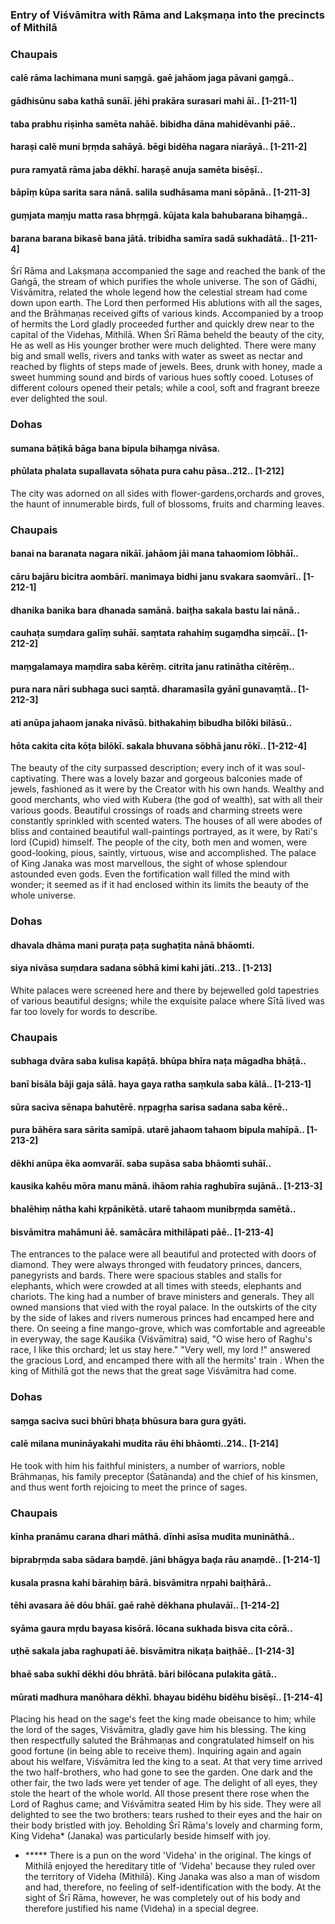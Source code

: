 ### Entry of Viśvāmitra with Rāma and Lakṣmaṇa into the precincts of Mithilā

### Chaupais

#### calē rāma lachimana muni saṃgā. gaē jahāom jaga pāvani gaṃgā..
#### gādhisūnu saba kathā sunāī. jēhi prakāra surasari mahi āī.. [1-211-1]
#### taba prabhu riṣinha samēta nahāē. bibidha dāna mahidēvanhi pāē..
#### haraṣi calē muni bṛṃda sahāyā. bēgi bidēha nagara niarāyā.. [1-211-2]
#### pura ramyatā rāma jaba dēkhī. haraṣē anuja samēta bisēṣī..
#### bāpīṃ kūpa sarita sara nānā. salila sudhāsama mani sōpānā.. [1-211-3]
#### guṃjata maṃju matta rasa bhṛṃgā. kūjata kala bahubarana bihaṃgā..
#### barana barana bikasē bana jātā. tribidha samīra sadā sukhadātā.. [1-211-4]

Śrī Rāma and Lakṣmaṇa accompanied the sage and reached the bank of the Gaṅgā, the stream of which purifies the whole universe. The son of Gādhi, Viśvāmitra, related the whole legend how the celestial stream had come down upon earth. The Lord then performed His ablutions with all the sages, and the Brāhmaṇas received gifts of various kinds. Accompanied by a troop of hermits the Lord gladly proceeded further and quickly drew near to the capital of the Videhas, Mithilā. When Śrī Rāma beheld the beauty of the city, He as well as His younger brother were much delighted. There were many big and small wells, rivers and tanks with water as sweet as nectar and reached by flights of steps made of jewels. Bees, drunk with honey, made a sweet humming sound and birds of various hues softly cooed. Lotuses of different colours opened their petals; while a cool, soft and fragrant breeze ever delighted the soul.

### Dohas

#### sumana bāṭikā bāga bana bipula bihaṃga nivāsa.
#### phūlata phalata supallavata sōhata pura cahu pāsa..212.. [1-212]

The city was adorned on all sides with flower-gardens,orchards and groves, the haunt of innumerable birds, full of blossoms, fruits and charming leaves.

### Chaupais

#### banai na baranata nagara nikāī. jahāom jāi mana tahaomiom lōbhāī..
#### cāru bajāru bicitra aombārī. manimaya bidhi janu svakara saomvārī.. [1-212-1]
#### dhanika banika bara dhanada samānā. baiṭha sakala bastu lai nānā..
#### cauhaṭa suṃdara galīṃ suhāī. saṃtata rahahiṃ sugaṃdha siṃcāī.. [1-212-2]
#### maṃgalamaya maṃdira saba kērēṃ. citrita janu ratinātha citērēṃ..
#### pura nara nāri subhaga suci saṃtā. dharamasīla gyānī gunavaṃtā.. [1-212-3]
#### ati anūpa jahaom janaka nivāsū. bithakahiṃ bibudha bilōki bilāsū..
#### hōta cakita cita kōṭa bilōkī. sakala bhuvana sōbhā janu rōkī.. [1-212-4]

The beauty of the city surpassed description; every inch of it was soul-captivating. There was a lovely bazar and gorgeous balconies made of jewels, fashioned as it were by the Creator with his own hands. Wealthy and good merchants, who vied with Kubera (the god of wealth), sat with all their various goods. Beautiful crossings of roads and charming streets were constantly sprinkled with scented waters. The houses of all were abodes of bliss and contained beautiful wall-paintings portrayed, as it were, by Rati's lord (Cupid) himself. The people of the city, both men and women, were good-looking, pious, saintly, virtuous, wise and accomplished. The palace of King Janaka was most marvellous, the sight of whose splendour astounded even gods. Even the fortification wall filled the mind with wonder; it seemed as if it had enclosed within its limits the beauty of the whole universe.

### Dohas

#### dhavala dhāma mani puraṭa paṭa sughaṭita nānā bhāomti.
#### siya nivāsa suṃdara sadana sōbhā kimi kahi jāti..213.. [1-213]

White palaces were screened here and there by bejewelled gold tapestries of various beautiful designs; while the exquisite palace where Sītā lived was far too lovely for words to describe.

### Chaupais

#### subhaga dvāra saba kulisa kapāṭā. bhūpa bhīra naṭa māgadha bhāṭā..
#### banī bisāla bāji gaja sālā. haya gaya ratha saṃkula saba kālā.. [1-213-1]
#### sūra saciva sēnapa bahutērē. nṛpagṛha sarisa sadana saba kērē..
#### pura bāhēra sara sārita samīpā. utarē jahaom tahaom bipula mahīpā.. [1-213-2]
#### dēkhi anūpa ēka aomvarāī. saba supāsa saba bhāomti suhāī..
#### kausika kahēu mōra manu mānā. ihāom rahia raghubīra sujānā.. [1-213-3]
#### bhalēhiṃ nātha kahi kṛpānikētā. utarē tahaom munibṛṃda samētā..
#### bisvāmitra mahāmuni āē. samācāra mithilāpati pāē.. [1-213-4]

The entrances to the palace were all beautiful and protected with doors of diamond. They were always thronged with feudatory princes, dancers, panegyrists and bards. There were spacious stables and stalls for elephants, which were crowded at all times with steeds, elephants and chariots. The king had a number of brave ministers and generals. They all owned mansions that vied with the royal palace. In the outskirts of the city by the side of lakes and rivers numerous princes had encamped here and there. On seeing a fine mango-grove, which was comfortable and agreeable in everyway, the sage Kauśika (Viśvāmitra) said, "O wise hero of Raghu's race, I like this orchard; let us stay here." "Very well, my lord !" answered the gracious Lord, and encamped there with all the hermits' train . When the king of Mithilā got the news that the great sage Viśvāmitra had come.

### Dohas

#### saṃga saciva suci bhūri bhaṭa bhūsura bara gura gyāti.
#### calē milana munināyakahi mudita rāu ēhi bhāomti..214.. [1-214]

He took with him his faithful ministers, a number of warriors, noble Brāhmaṇas, his family preceptor (Śatānanda) and the chief of his kinsmen, and thus went forth rejoicing to meet the prince of sages.

### Chaupais

#### kīnha pranāmu carana dhari māthā. dīnhi asīsa mudita munināthā..
#### biprabṛṃda saba sādara baṃdē. jāni bhāgya baḍa rāu anaṃdē.. [1-214-1]
#### kusala prasna kahi bārahiṃ bārā. bisvāmitra nṛpahi baiṭhārā..
#### tēhi avasara āē dōu bhāī. gaē rahē dēkhana phulavāī.. [1-214-2]
#### syāma gaura mṛdu bayasa kisōrā. lōcana sukhada bisva cita cōrā..
#### uṭhē sakala jaba raghupati āē. bisvāmitra nikaṭa baiṭhāē.. [1-214-3]
#### bhaē saba sukhī dēkhi dōu bhrātā. bāri bilōcana pulakita gātā..
#### mūrati madhura manōhara dēkhī. bhayau bidēhu bidēhu bisēṣī.. [1-214-4]

Placing his head on the sage's feet the king made obeisance to him; while the lord of the sages, Viśvāmitra, gladly gave him his blessing. The king then respectfully saluted the Brāhmaṇas and congratulated himself on his good fortune (in being able to receive them). Inquiring again and again about his welfare, Viśvāmitra led the king to a seat. At that very time arrived the two half-brothers, who had gone to see the garden. One dark and the other fair, the two lads were yet tender of age. The delight of all eyes, they stole the heart of the whole world. All those present there rose when the Lord of Raghus came; and Viśvāmitra seated Him by his side. They were all delighted to see the two brothers: tears rushed to their eyes and the hair on their body bristled with joy. Beholding Śrī Rāma's lovely and charming form, King Videha* (Janaka) was particularly beside himself with joy.

- ***** There is a pun on the word 'Videha' in the original. The kings of Mithilā enjoyed the hereditary title of 'Videha' because they ruled over the territory of Videha (Mithilā). King Janaka was also a man of wisdom and had, therefore, no feeling of self-identification with the body. At the sight of Śrī Rāma, however, he was completely out of his body and therefore justified his name (Videha) in a special degree.